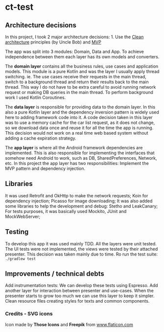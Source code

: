 # ct-test
## Architecture decisions
In this project, I took 2 major architecture decisions: 1. Use the [Clean architecture](http://blog.cleancoder.com/uncle-bob/2012/08/13/the-clean-architecture.html) principles (by Uncle Bob) and [MVP](https://en.wikipedia.org/wiki/Model%E2%80%93view%E2%80%93presenter)

The app was split into 3 modules: Domain, Data and App. To achieve independence between them each layer has its own models and converters.

The **domain layer** contains all the business rules, use cases and application models. This module is a pure Kotlin and was the layer I usually apply thread switching. ie. The use cases receive their requests in the main thread, switch to a background thread and return their results back to the main thread. This way I do not have to be extra careful to avoid running network request or making DB queries in the main thread. To perform background work I used Kotlin Coroutines.

The **data layer** is responsible for providing data to the domain layer. In this also a pure Kotlin layer and the dependency inversion pattern is widely used here to adding framework code into it. A code decision taken in this layer was to use a memory cache for the car list request, as it does not change, so we download data once and reuse it for all the time the app is running. This decision would not work on a real time web based system without adding a cache expiration strategy.

The **app layer** is where all the Android framework dependencies are implemented. This is also responsible for implementing the interfaces that somehow need Android to work, such as DB, SharedPreferences, Network, etc. 
In this project the app layer has two responsibilities: Implement the MVP pattern and dependency injection.

## Libraries
It was used Retrofit and OkHttp to make the network requests;
Koin for dependency injection;
Picasso for image downloading;
It was also added some libraries to help the development and debug: Stetho and LeakCanary;
For tests purposes, it was basically used Mockito, JUnit and MockWebServer;

## Testing
To develop this app it was used mainly TDD. All the layers were unit tested. The UI tests were not implemented, the views were tested by their attached presenter. This decision was taken mainly due to time.
Ro run the test suite: `./gradlew test`

## Improvements / technical debts
Add instrumentation tests: We can develop these tests using Espresso.
Add another layer for interaction between presenter and use-cases. When the presenter starts to grow too much we can use this layer to keep it simpler.
Clean resource files creating styles for texts and common components.

### Credits - SVG icons
Icon made by **Those Icons** and **Freepik** from www.flaticon.com 
